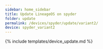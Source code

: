 ```yaml
---
sidebar: home_sidebar
title: Update LineageOS on spyder
folder: update
permalink: /devices/spyder/update/variant2/
device: spyder_variant2
---
```

{% include templates/device_update.md %}
